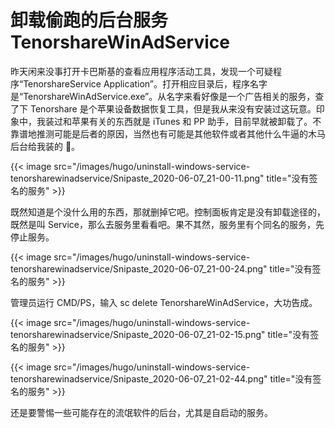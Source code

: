 # 卸载偷跑的后台服务 TenorshareWinAdService


昨天闲来没事打开卡巴斯基的查看应用程序活动工具，发现一个可疑程序“TenorshareService Application”。打开相应目录后，程序名字是“TenorshareWinAdService.exe”。从名字来看好像是一个广告相关的服务，查了下 Tenorshare 是个苹果设备数据恢复工具，但是我从来没有安装过这玩意。印象中，我装过和苹果有关的东西就是 iTunes 和 PP 助手，目前早就被卸载了。不靠谱地推测可能是后者的原因，当然也有可能是其他软件或者其他什么牛逼的木马后台给我装的 🐶。

{{< image src="/images/hugo/uninstall-windows-service-tenorsharewinadservice/Snipaste_2020-06-07_21-00-11.png" title="没有签名的服务" >}}

既然知道是个没什么用的东西，那就删掉它吧。控制面板肯定是没有卸载途径的，既然是叫 Service，那么去服务里看看吧。果不其然，服务里有个同名的服务，先停止服务。

{{< image src="/images/hugo/uninstall-windows-service-tenorsharewinadservice/Snipaste_2020-06-07_21-00-24.png" title="没有签名的服务" >}}

管理员运行 CMD/PS，输入 sc delete TenorshareWinAdService，大功告成。

{{< image src="/images/hugo/uninstall-windows-service-tenorsharewinadservice/Snipaste_2020-06-07_21-02-15.png" title="没有签名的服务" >}}

{{< image src="/images/hugo/uninstall-windows-service-tenorsharewinadservice/Snipaste_2020-06-07_21-02-44.png" title="没有签名的服务" >}}

还是要警惕一些可能存在的流氓软件的后台，尤其是自启动的服务。

